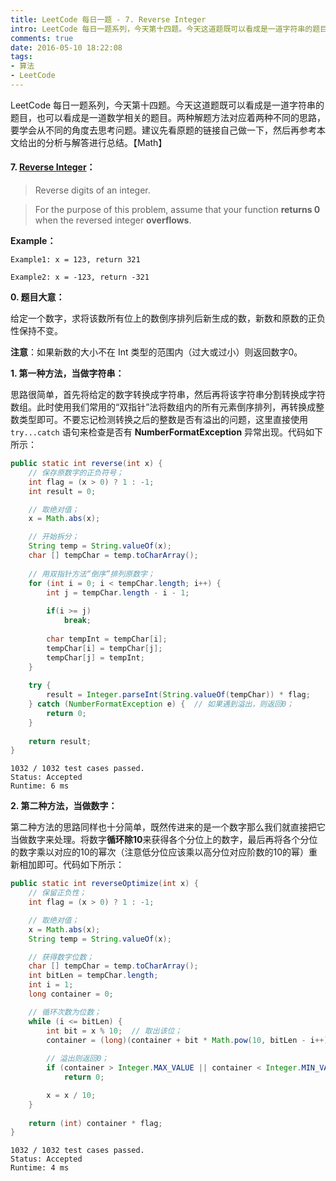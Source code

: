 ```yaml
---
title: LeetCode 每日一题 - 7. Reverse Integer
intro: LeetCode 每日一题系列，今天第十四题。今天这道题既可以看成是一道字符串的题目，也可以看成是一道数学相关的题目。两种解题方法对应着两种不同的思路，要学会从不同的角度去思考问题。建议先看原题的链接自己做一下，然后再参考本文给出的分析与解答进行总结。【Math】
comments: true
date: 2016-05-10 18:22:08
tags:
- 算法
- LeetCode
---
```


LeetCode 每日一题系列，今天第十四题。今天这道题既可以看成是一道字符串的题目，也可以看成是一道数学相关的题目。两种解题方法对应着两种不同的思路，要学会从不同的角度去思考问题。建议先看原题的链接自己做一下，然后再参考本文给出的分析与解答进行总结。【Math】

#### 7. [Reverse Integer](https://leetcode.com/problems/reverse-integer/)：

> Reverse digits of an integer.

> For the purpose of this problem, assume that your function **returns 0** when the reversed integer **overflows**.

**Example：**

```text
Example1: x = 123, return 321

Example2: x = -123, return -321
```

**0. 题目大意：**

给定一个数字，求将该数所有位上的数倒序排列后新生成的数，新数和原数的正负性保持不变。

**注意**：如果新数的大小不在 Int 类型的范围内（过大或过小）则返回数字0。

**1. 第一种方法，当做字符串：**

思路很简单，首先将给定的数字转换成字符串，然后再将该字符串分割转换成字符数组。此时使用我们常用的“双指针”法将数组内的所有元素倒序排列，再转换成整数类型即可。不要忘记检测转换之后的整数是否有溢出的问题，这里直接使用 `try...catch` 语句来检查是否有 **NumberFormatException** 异常出现。代码如下所示：

```java
public static int reverse(int x) {
    // 保存原数字的正负符号；
    int flag = (x > 0) ? 1 : -1;
    int result = 0;

    // 取绝对值；
    x = Math.abs(x);

    // 开始拆分；
    String temp = String.valueOf(x);
    char [] tempChar = temp.toCharArray();
    
    // 用双指针方法“倒序”排列原数字；
    for (int i = 0; i < tempChar.length; i++) {
    	int j = tempChar.length - i - 1;
    	
    	if(i >= j)
    		break;
    	
    	char tempInt = tempChar[i];
    	tempChar[i] = tempChar[j];
    	tempChar[j] = tempInt;
    }
    
    try {
    	result = Integer.parseInt(String.valueOf(tempChar)) * flag;
    } catch (NumberFormatException e) {  // 如果遇到溢出，则返回0；
    	return 0;
    }
    
    return result;
}
```

```text
1032 / 1032 test cases passed.
Status: Accepted
Runtime: 6 ms
```

**2. 第二种方法，当做数字：**

第二种方法的思路同样也十分简单，既然传进来的是一个数字那么我们就直接把它当做数字来处理。将数字**循环除10**来获得各个分位上的数字，最后再将各个分位的数字乘以对应的10的幂次（注意低分位应该乘以高分位对应阶数的10的幂）重新相加即可。代码如下所示：

```java
public static int reverseOptimize(int x) {
    // 保留正负性；
    int flag = (x > 0) ? 1 : -1;

    // 取绝对值；
    x = Math.abs(x);
    String temp = String.valueOf(x);

    // 获得数字位数；
    char [] tempChar = temp.toCharArray();
    int bitLen = tempChar.length;
    int i = 1;
    long container = 0;

    // 循环次数为位数；
    while (i <= bitLen) {
        int bit = x % 10;  // 取出该位；
        container = (long)(container + bit * Math.pow(10, bitLen - i++)); // 用一个 Long 型变量来存储最后的值（防止溢出）；
            
        // 溢出则返回0；
        if (container > Integer.MAX_VALUE || container < Integer.MIN_VALUE)
            return 0;

        x = x / 10;
    }
    
    return (int) container * flag;
}
```

```text
1032 / 1032 test cases passed.
Status: Accepted
Runtime: 4 ms
```